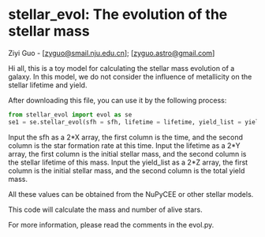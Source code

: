 # stellar_evol: The evolution of the stellar mass
Ziyi Guo - [zyguo@smail.nju.edu.cn]; [zyguo.astro@gmail.com]

Hi all, this is a toy model for calculating the stellar mass evolution of a galaxy. 
In this model, we do not consider the influence of metallicity on the stellar lifetime and yield.

After downloading this file, you can use it by the following process:

```python
from stellar_evol import evol as se
se1 = se.stellar_evol(sfh = sfh, lifetime = lifetime, yield_list = yield_list)
```

Input the sfh as a 2\*X array, the first column is the time, and the second column is the star formation rate at this time.
Input the lifetime as a 2\*Y array, the first column is the initial stellar mass, and the second column is the stellar lifetime of this mass.
Input the yield_list as a 2\*Z array, the first column is the initial stellar mass, and the second column is the total yield mass.

All these values can be obtained from the NuPyCEE or other stellar models.

This code will calculate the mass and number of alive stars.

For more information, please read the comments in the evol.py.
